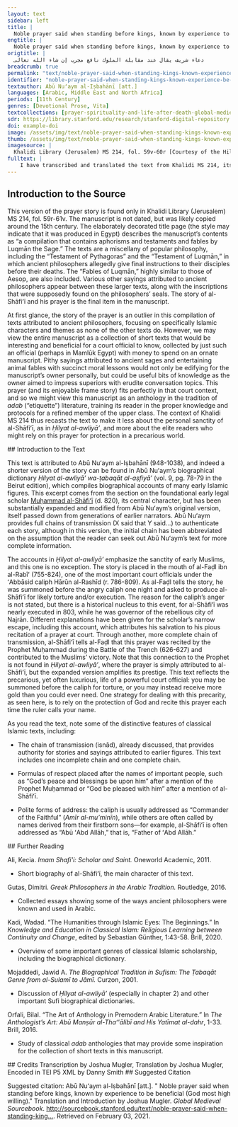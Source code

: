 ```yaml
---
layout: text
sidebar: left
title: |
  Noble prayer said when standing before kings, known by experience to be beneficial (God most high willing) | دعاء شريف يقال عند مقابلة الملوك نافع مجرب إن شاء الله تعالى
engtitle: |
  Noble prayer said when standing before kings, known by experience to be beneficial (God most high willing)
origtitle: |
  دعاء شريف يقال عند مقابلة الملوك نافع مجرب إن شاء الله تعالى
breadcrumb: true
permalink: "text/noble-prayer-said-when-standing-kings-known-experience-be-beneficial-god-most-high-willing"
identifier: "noble-prayer-said-when-standing-kings-known-experience-be-beneficial-god-most-high-willing"
textauthor: Abū Nuʻaym al-Iṣbahānī [att.]
languages: [Arabic, Middle East and North Africa]
periods: [11th Century]
genres: [Devotional Prose, Vita]
textcollections: [prayer-spirituality-and-life-after-death-global-medieval-perspectives]
sdr: https://library.stanford.edu/research/stanford-digital-repository 
doi: example-doi 
image: /assets/img/text/noble-prayer-said-when-standing-kings-known-experience-be-beneficial-god-most-high-willing.jpg
thumb: /assets/img/text/noble-prayer-said-when-standing-kings-known-experience-be-beneficial-god-most-high-willing-thumb.jpg
imagesource: |
  Khalidi Library (Jerusalem) MS 214, fol. 59v-60r [Courtesy of the Hill Museum and Manuscript Library]
fulltext: |
    I have transcribed and translated the text from Khalidi MS 214, its only known copy in this form. I have generally maintained the spelling of the manuscript, including frequent omission of the Arabic letter hamzah (ء) that marks the glottal stop, but have standardized the dots on several letters that sometimes appear without them. The manuscript includes a surprising number of short vowel and case markings, but these have been omitted in transcription. There are few punctuation marks in the text, as with most pre-modern Arabic texts, and I have added a few additional periods to help organize the sentences. I have retained masculine language for God to reflect the usage of the Arabic text. -Translator بسم الله الرحمن الرحيم In the name of God, compassionate and merciful روى الحافظ أبو نعيم رضي الله عنه بسنده الى الفضل بن الربيع صاحب هرون الرشيد انه قال Ḥāfiẓ Abū Nuʻaym, God be pleased with him, narrated with a chain of transmission from al-Faḍl ibn al-Rabīʻ—the companion of Hārūn al-Rashīd—who said: ارسل الي الرشيد ذات ليلة فحضرت اليه فلما دخلت عليه وجدت بين يديه صبارة سيوف وانواعا من آلات العذاب. Al-Rashīd sent for me one night, so I went to see him. When I entered before him, I found him with a number of swords and various instruments of torture. فقال يا فضل فقلت لبيك يا امير المومنين فقال علي بهذا الحجازي يعني الشافعي رضي الله عنه الساعة الساعة وهو مغضب. He said, “Faḍl.” I said, “At your service, Commander of the Faithful.” He said, “Bring me this Ḥijāzī”—meaning al-Shāfiʻī, God be pleased with him—“this very hour!” And he was enraged. فخرجت وبي من الغم والحزن ما لا يوصف لمحبتي للشافعي رضي الله عنه لفصاحته وبلاغته وعقله. So I left, filled with indescribable grief and sorrow because of my love for al-Shāfiʻī—God be pleased with him—on account of his eloquent way with words and his intellect. فجئت الى بابه فامرت من دق عليه فابطأ الجواب فعلمت أنه يصلي فوقفت حتى فرغ من صلاته. I came to his door and commanded someone to knock, but he was slow to answer. ففتح الباب فسلمت عليه وقلت له اجب امير المومنين. He opened the door and I greeted him and said, “Answer the Commander of the Faithful.” فقال سمعا وطاعة. He said, “To hear is to obey.” فجدد الوضوء وركع ركعتين وخرج يمشي حتى وصلنا الى الستر. He renewed his ablutions, did two cycles of prayer, and left, walking until we reached the curtain. فقلت له يا ابا عبد الله قف هنا لتستريح الى ان استاذن فدخلت على امير المومنين فاذا هو على حالة غضبه. I told him, “Abū ʻAbd Allāh, wait here and relax until I call you in.” I went in to the Commander of the Faithful, who was still angry. فلما راني قال اين الحجازي قلت عند الستر قال مره بالدخول. When he saw me, he said, “Where is the Ḥijāzī?” I said, “At the curtain.” He said, “Command him to enter.” فخرجت اليه وقلت له بسم الله. So I went out and said to him, “In the name of God.” فدخل يمشي مطمئنا غير فزع ولا خائف ولا قلق ولا منزعج ثم بدا يحرك شفتيه ووجهه مستنير. He went in, walking serenely, neither dismayed nor frightened nor worried nor uneasy. Then he began moving his lips and his face was illuminated. فلما دخل وبصر به امير المومنين قام اليه واستقبله وجعل يقبل بين عينيه وابتهج به وقال له مرحبا بأبي عبد الله لم لا تزرنا وتكون عندنا فانني اليك مشتاق. When he entered and the Commander of the Faithful saw him, he stood and welcomed him and began kissing him between the eyes. He was happy and said, “Welcome, Abū ʻAbd Allāh! Why have you not visited us, when you’re in town and I’ve been missing you?” واجلسه مكانه وقعد الى جانبه وتحدث معه ساعة ثم أمر له ببدرة من الذهب. He had him sit in his place, sat next to him, and talked with him for a while, then ordered that he be given a huge quantity of gold. فقال الشافعي رضي الله عنه لا رأي لي فيه فسأله ان يقبله والج عليه فقبله غير مكترث به. Al-Shāfiʻī—God be pleased with him—said, “I have no interest in it.” But he asked him to accept it and kept pestering him, so he accepted it with indifference. ثم قال له الرشيد يا ابا عبد الله ما طلبناك الا لننال من بركتك ونحظي بمشاهدتك. Then al-Rashīd said to him, “Abū ʻAbd Allāh, we only summoned you to obtain some blessing from you and to gain an audience with you.” ثم امرني ان أرده الى داره وان احمل البدرة بين يديه. Then he commanded me to return him to his home and to take the gold along. فلما خرجنا جعل يعطي كل من رآه وكل من سأله يمينا وشمالا حتى وصل الى منزله وما معه شيء منها. When we went out, he began to give it to everyone he saw and everyone who asked, left and right, until he arrived at home and none of it remained. فلما دخل منزله واطمان به الجلوس جلست بين يديه وقلت له يا ابا عبد الله قد عرفت محبتي لك وشفقتي عليك واني شاهدت غضب امير المومنين في ابتداء طلبه لك ثم لما دخلت عليه رايت منه من التواضع والتودد والاجلال والاكرام لك ما سرني When he had entered his home and was sitting peacefully, I sat before him and said, “Abū ʻAbd Allāh, you know my love and affection for you. I saw the anger of the Commander of the Faithful when he first summoned you, then when you went before him, I saw his humility and friendliness, treating you with an honor and deference that delighted me. وكنت رايتك تحرك شفتيك عند دخولك عليه فبالذي سكن غضبه وسخره الا ما علمتني ما كنت تقوله عند دخولك معي اليه. I saw you moving your lips when you went in before him, so what else could have calmed his anger and contempt? Teach me what you were saying when you and I went in before him.” فقال حدثني مالك عن نافع عن ابن عمر رضي الله عنه وعنهم اجمعين ان رسول الله صلى الله عليه وسلم قراه يوم الاحزاب فهزمهم الله ونصره عليهم وهو He said, “Mālik reported to me from Nāfiʻ, from Ibn ʻUmar—God be pleased with him and with them all—that the Messenger of God—God’s peace and blessings be upon him—recited it on the Day of the Confederates, so God routed them and gave him victory over them. It is: اعوذ بالله من الشيطان الرجيم بسم الله الرحمن الرحيم شهد الله أنه لا إله إلا هو والملائكة وأولوا العلم قائما بالقسط لا إله إلا هو العزيز الحكيم إن الدين عند الله الإسلام. “I seek refuge in God from Satan the damned, in the name of God, merciful and compassionate. ‘God testifies that there is no god but him—as do the angels and those with knowledge—upholding justice. There is no god but him, Mighty and Wise. Religion in the sight of God is Islam.’Qurʼan, Āl ʻImrān 3:18-19. ثم قال وأنا أشهد بما شهد به وأستودع الله هذه الشهادة وهذه الشهادة وديعة لي عند الله إلى يوم القيمة Then he said, I also testify to what he has testified, and I place this testimony as a deposit with God. This testimony is my deposit with God until the day of resurrection. أللهم أعوذ بنور قدسك وعظيم بركتك وعظمه طهارتك وبركة جلالك من كل أفة وعاهة ومن طوارق الليل والنهار إلا طارقا يطرق بخير God, I seek refuge in the light of your holiness, the power of your blessing, the greatness of your purity, the blessing of your majesty, from every harm and malady and the misfortunes of night and day, that the traveler may arrive safely. يا رحمن أللهم أنت غياثي فبك أستغيث وانت ملاذي فبك ألوذ وأنت عياذي فبك أعوذ وأنت جاري فبك أستجير Merciful God, you are my help, so I seek help with you! You are my shelter, so I seek shelter with you! You are my refuge, so I seek refuge with you! You are my protection, so I seek protection with you! يا من ذلت له رقاب الجبابرة وخضعت له أعناق الفراعنة You, before whom the necks of tyrants are humbled and to whom those of pharaohs submit! اعوذ بك من خزيك ومن كشف سترك ومن نسيان ذكرك والإنصراف عن شكرك أنا في حرزك وتحت كنفك I seek refuge in you from disgrace before you, from the opening of your veil, from forgetting to remember you, from neglecting to give you thanks. I am in your sanctuary, beneath your wing. ليلي وهناري ونومي ورقادي وظعني وأسفاري وحركاتي وسكناتي وحياتي ومماتي وجميع ساعاتي وأوقاتي ذكرك شعاري وثناؤك دثاري My night and my day, my sleeping and my lying down, my setting out and my traveling, my moving and my resting, my living and my dying, and all of my hours and times, your remembrance is on my lips and your praise covers me. أشهد أن لا إله إلا أنت ولا إله غيرك ولا معبود سواك تشريفا لعظمتك وتكريما لسبحات وجهك وإقرارا لصمدانيتك واعترافا بوحدانيتك وتنزيها لك عما يقول الكافرون والظالمون والجاحدون تعاليت عن ذلك علوا كبيرا I testify that there is no god but you, there is no god beside you, there is no one worshiped except you, exalting your greatness, honoring the glory of your face, declaring your eternity and confessing your oneness, affirming that you are above all that the unbelievers and the unjust and the deniers say of you. You are highly exalted above that! أللهم أجرني من خزيك ومن شر عبادك واضرب علي سرادقات حفظك وعنايتك وجد علي منك بخير يا أرحم الراحمين God, protect me from disgrace before you and from the wickedness of your slaves! Pitch for me the pavilions of your preservation and your providence! Generously grant me your blessing, most merciful of the merciful! إلهي كيف أخاف وأنت أملي أم كيف أضام وعليك توكلي أم كيف أقهر وأنت ذخري أم كيف أغلب وعليك في كل الأمور اعتمادي My God, how can I fear, when you are my hope? How can I be harmed, when my trust is in you? How can I be overcome, when you are my treasure? How can I be defeated, when I rely upon you in all things? ضربت وجه كل حاسد حسد وراصد رصد وطالم كند بقل هو الله أحد الله الصمد لم يلد ولم يولد ولم يكن له كفوا أحد. I strike the face of every envier who envies, every watcher who watches, everyone unjust and ungrateful, with ‘Say: He is God the one, God the eternal, he does not beget and he is not begotten, and there is none equal to him.’”Qurʼan, al-Ikhlāṣ 112. قال الفضل Al-Faḍl said: فحفظت هذه الكلمات من الشافعي رضي الله عنه ولم أزل أتردد إلى بيته حتى حفظتها حفظا جيدا وما دخلت على هارون الرشيد إلا وقرأتها ودعوت بها بكرة وعشية. So I memorized these words from al-Shāfiʻī - God be pleased with him — and I did not stop returning to his house until I had memorized them well, and I never went in before Hārūn al-Rashīd without reciting them and praying them, morning or evening. فوالله ما عدت رأيت منه ما أكره ولا حرد علي يوما ولا غضب علي ببركة هذا الدعاء الشريف وبركة الشافعي رضي الله عنه. By God, I no longer received anything unpleasant from him, he was not annoyed with me for even a day, and he was never angry with me, by the blessing of this noble prayer and the blessing of al-Shāfiʻī, God be pleased with him. وأعاد علينا وعلى المسلمين من بركة هذا الدعاء الشريف أمين. May the blessing of this noble prayer continue to be upon us and upon the Muslims, amen. وصلى الله على سيدنا محمد وأله وصحبه وسلم. God’s peace and blessings be upon our lord Muḥammad and his family and companions. 
---
```

## Introduction to the Source 
<p>This version of the prayer story is found only in Khalidi Library (Jerusalem) MS 214, fol. 59r-61v. The manuscript is not dated, but was likely copied around the 15th century. The elaborately decorated title page (the style may indicate that it was produced in Egypt) describes the manuscript’s contents as “a compilation that contains aphorisms and testaments and fables by Luqmān the Sage.” The texts are a miscellany of popular philosophy, including the “Testament of Pythagoras” and the “Testament of Luqmān,” in which ancient philosophers allegedly give final instructions to their disciples before their deaths. The “Fables of Luqmān,” highly similar to those of Aesop, are also included. Various other sayings attributed to ancient philosophers appear between these larger texts, along with the inscriptions that were supposedly found on the philosophers’ seals. The story of al-Shāfiʻī and his prayer is the final item in the manuscript.</p> <p>At first glance, the story of the prayer is an outlier in this compilation of texts attributed to ancient philosophers, focusing on specifically Islamic characters and themes as none of the other texts do. However, we may view the entire manuscript as a collection of short texts that would be interesting and beneficial for a court official to know, collected by just such an official (perhaps in Mamlūk Egypt) with money to spend on an ornate manuscript. Pithy sayings attributed to ancient sages and entertaining animal fables with succinct moral lessons would not only be edifying for the manuscript’s owner personally, but could be useful bits of knowledge as the owner aimed to impress superiors with erudite conversation topics. This prayer (and its enjoyable frame story) fits perfectly in that court context, and so we might view this manuscript as an anthology in the tradition of <em>adab</em> (“etiquette”) literature, training its reader in the proper knowledge and protocols for a refined member of the upper class. The context of Khalidi MS 214 thus recasts the text to make it less about the personal sanctity of al-Shāfiʻī, as in <em>Ḥilyat al-awliyāʼ</em>, and more about the elite readers who might rely on this prayer for protection in a precarious world.</p>
## Introduction to the Text 
<p>This text is attributed to Abū Nuʻaym al-Iṣbahānī (948-1038), and indeed a shorter version of the story can be found in Abū Nuʻaym’s biographical dictionary <em>Ḥilyat al-awliyāʼ wa-ṭabaqāt al-aṣfiyāʼ</em> (vol. 9, pg. 78-79 in the Beirut edition), which compiles biographical accounts of many early Islamic figures. This excerpt comes from the section on the foundational early legal scholar <a href="https://sourcebook.stanford.edu/author/mu%E1%B8%A5ammad-ibn-idr%C4%ABs-al-sh%C4%81fi%CA%BF%C4%AB">Muḥammad al-Shāfiʻī</a> (d. 820), its central character, but has been substantially expanded and modified from Abū Nuʻaym’s original version, itself passed down from generations of earlier narrators. Abū Nuʻaym provides full chains of transmission (X said that Y said…) to authenticate each story, although in this version, the initial chain has been abbreviated on the assumption that the reader can seek out Abū Nuʻaym’s text for more complete information.</p> <p>The accounts in <em>Ḥilyat al-awliyāʼ</em> emphasize the sanctity of early Muslims, and this one is no exception. The story is placed in the mouth of al-Faḍl ibn al-Rabīʻ (755-824), one of the most important court officials under the ʻAbbāsid caliph Hārūn al-Rashīd (r. 786-809). As al-Faḍl tells the story, he was summoned before the angry caliph one night and asked to produce al-Shāfiʻī for likely torture and/or execution. The reason for the caliph’s anger is not stated, but there is a historical nucleus to this event, for al-Shāfiʻī was nearly executed in 803, while he was governor of the rebellious city of Najrān. Different explanations have been given for the scholar’s narrow escape, including this account, which attributes his salvation to his pious recitation of a prayer at court. Through another, more complete chain of transmission, al-Shāfiʻī tells al-Faḍl that this prayer was recited by the Prophet Muḥammad during the Battle of the Trench (626-627) and contributed to the Muslims’ victory. Note that this connection to the Prophet is not found in <em>Ḥilyat al-awliyāʼ</em>, where the prayer is simply attributed to al-Shāfiʻī, but the expanded version amplifies its prestige. This text reflects the precarious, yet often luxurious, life of a powerful court official: you may be summoned before the caliph for torture, or you may instead receive more gold than you could ever need. One strategy for dealing with this precarity, as seen here, is to rely on the protection of God and recite this prayer each time the ruler calls your name.</p> <p dir="ltr" id="docs-internal-guid-63ebc007-7fff-e4e8-d991-6ac87a1509b3">As you read the text, note some of the distinctive features of classical Islamic texts, including:</p> <ul> <li dir="ltr"> <p dir="ltr" role="presentation">The chain of transmission (isnād), already discussed, that provides authority for stories and sayings attributed to earlier figures. This text includes one incomplete chain and one complete chain.</p> </li> <li dir="ltr"> <p dir="ltr" role="presentation">Formulas of respect placed after the names of important people, such as “God’s peace and blessings be upon him” after a mention of the Prophet Muḥammad or “God be pleased with him” after a mention of al-Shāfiʻī.</p> </li> <li dir="ltr"> <p dir="ltr" role="presentation">Polite forms of address: the caliph is usually addressed as “Commander of the Faithful” (<em>Amīr al-muʼminīn</em>), while others are often called by names derived from their firstborn sons—for example, al-Shāfiʻī is often addressed as “Abū ʻAbd Allāh,” that is, “Father of ʻAbd Allāh.”</p> </li> </ul>
## Further Reading 
<p>Ali, Kecia. <em>Imam Shafi'i: Scholar and Saint.</em> Oneworld Academic, 2011.</p> <ul> <li>Short biography of al-Shāfiʻī, the main character of this text.</li> </ul> <p>Gutas, Dimitri. <em>Greek Philosophers in the Arabic Tradition.</em> Routledge, 2016.</p> <ul> <li>Collected essays showing some of the ways ancient philosophers were known and used in Arabic.</li> </ul> <p>Kadi, Wadad. “The Humanities through Islamic Eyes: The Beginnings.” In <em>Knowledge and Education in Classical Islam: Religious Learning between Continuity and Change</em>, edited by Sebastian Günther, 1:43-58. Brill, 2020.</p> <ul> <li>Overview of some important genres of classical Islamic scholarship, including the biographical dictionary.</li> </ul> <p>Mojaddedi, Jawid A. <em>The Biographical Tradition in Sufism: The Ṭabaqāt Genre from al-Sulamī to Jāmī.</em> Curzon, 2001.</p> <ul> <li>Discussion of<em> Ḥilyat al-awliyāʼ</em> (especially in chapter 2) and other important Sufi biographical dictionaries.</li> </ul> <p>Orfali, Bilal. “The Art of Anthology in Premodern Arabic Literature.” In <em>The Anthologist’s Art: Abū Manṣūr al-Thaʻ'ālibī and His Yatīmat al-dahr</em>, 1-33. Brill, 2016.</p> <ul> <li>Study of classical <em>adab</em> anthologies that may provide some inspiration for the collection of short texts in this manuscript.</li> </ul>
## Credits
Transcription by Joshua Mugler, 
Translation by Joshua Mugler, 
Encoded in TEI P5 XML by Danny Smith
## Suggested Citation
<p>Suggested citation: Abū Nuʻaym al-Iṣbahānī [att.].  " Noble prayer said when standing before kings, known by experience to be beneficial (God most high willing)." Translation and Introduction by Joshua Mugler. <em>Global Medieval Sourcebook</em>. <a href="http://sourcebook.stanford.edu/text/noble-prayer-said-when-standing-kings-known-experience-be-beneficial-god-most-high-willing">http://sourcebook.stanford.edu/text/noble-prayer-said-when-standing-king...</a>. Retrieved on February 03, 2021.</p>